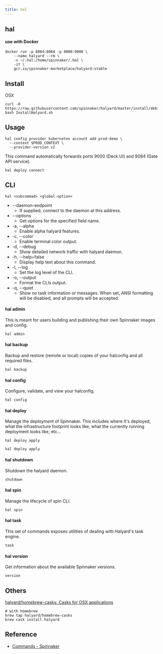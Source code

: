 ```yaml
---
title: hal
---
```


## hal

#### use with Docker

```
docker run -p 8084:8084 -p 9000:9000 \
    --name halyard --rm \
    -v ~/.hal:/home/spinnaker/.hal \
    -it \
    gcr.io/spinnaker-marketplace/halyard:stable
```

## Install
OSX

```
curl -O https://raw.githubusercontent.com/spinnaker/halyard/master/install/debian/InstallHalyard.sh
bash InstallHalyard.sh
```

## Usage

```
hal config provider kubernetes account add prod-demo \
  --context $PROD_CONTEXT \
  --provider-version v2
```

This command automatically forwards ports 9000 (Deck UI) and 8084 (Gate API service).

```
hal deploy connect
```

## CLI

```
hal <subcommad> <global-option>
```

* --daemon-endpoint
    * If supplied, connect to the daemon at this address.
* --options
    * Get options for the specified field name.
* -a, --alpha
    * Enable alpha halyard features.
* -c, --color
    * Enable terminal color output.
* -d, --debug
    * Show detailed network traffic with halyard daemon.
* -h, --help=false
    * Display help text about this command.
* -l, --log
    * Set the log level of the CLI.
* -o, --output
    * Format the CLIs output.
* -q, --quiet
    * Show no task information or messages. When set, ANSI formatting will be disabled, and all prompts will be accepted.


#### hal admin
This is meant for users building and publishing their own Spinnaker images and config.

```
hal admin
```

#### hal backup
Backup and restore (remote or local) copies of your halconfig and all required files.

```
hal backup
```

#### hal config
Configure, validate, and view your halconfig.

```
hal config
```


#### hal deploy
Manage the deployment of Spinnaker. This includes where it's deployed, what the infrastructure footprint looks like, what the currently running deployment looks like, etc...

```
hal deploy apply
```


```
hal deploy apply
```

#### hal shutdown

Shutdown the halyard daemon.

```
shutdown
```

#### hal spin
Manage the lifecycle of spin CLI.

```
hal spin
```

#### hal task
This set of commands exposes utilities of dealing with Halyard's task engine.

```
task
```

#### hal version
Get information about the available Spinnaker versions.

```
version
```

## Others
[halyard/homebrew\-casks: Casks for OSX applications](https://github.com/halyard/homebrew-casks)

```
# with homebrew
brew tap halyard/homebrew-casks
brew cask install halyard
```

## Reference
* [Commands \- Spinnaker](https://www.spinnaker.io/reference/halyard/commands/)
